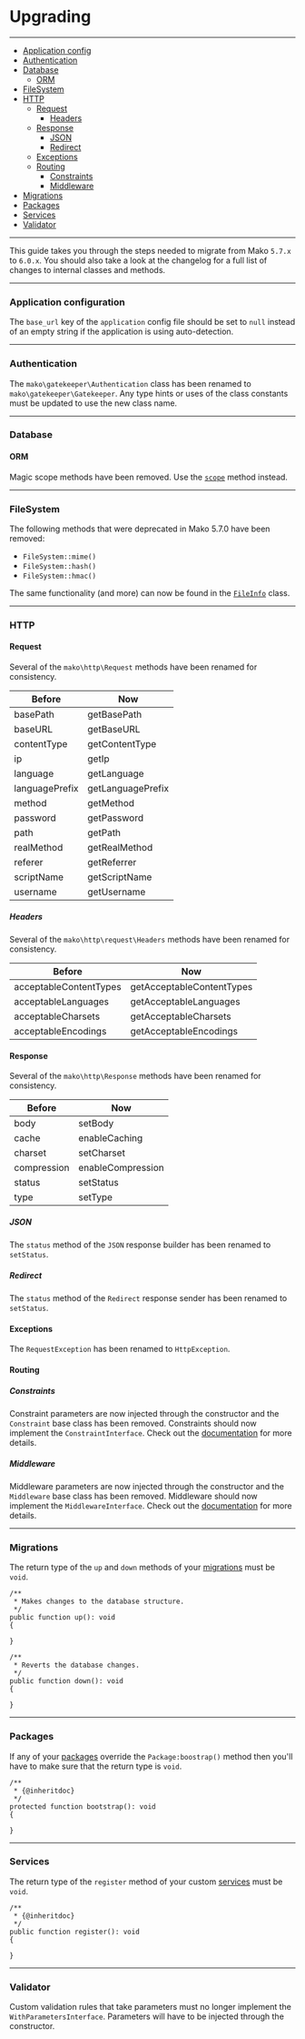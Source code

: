 # Upgrading

--------------------------------------------------------

* [Application config](#application_configuration)
* [Authentication](#authentication)
* [Database](#database)
	- [ORM](#database:orm)
* [FileSystem](#filesystem)
* [HTTP](#http)
	- [Request](#http:request)
		- [Headers](#http:request:headers)
	- [Response](#http:response)
		- [JSON](#http:response:json)
		- [Redirect](#http:response:redirect)
	- [Exceptions](#http:exceptions)
	- [Routing](#http:routing)
		- [Constraints](#http:routing:constraints)
		- [Middleware](#http:routing:middleware)
* [Migrations](#migrations)
* [Packages](#packages)
* [Services](#services)
* [Validator](#validator)

--------------------------------------------------------

This guide takes you through the steps needed to migrate from Mako `5.7.x` to `6.0.x`. You should also take a look at the changelog for a full list of changes to internal classes and methods.

--------------------------------------------------------

<a id="application_configuration"></a>

### Application configuration

The `base_url` key of the `application` config file should be set to `null` instead of an empty string if the application is using auto-detection.

--------------------------------------------------------

<a id="authentication"></a>

### Authentication

The `mako\gatekeeper\Authentication` class has been renamed to `mako\gatekeeper\Gatekeeper`. Any type hints or uses of the class constants must be updated to use the new class name.

--------------------------------------------------------

<a id="database"></a>

### Database

<a id="database:orm"></a>

#### ORM

Magic scope methods have been removed. Use the [`scope`](:base_url:/docs/:version:/databases-sql:orm#scopes) method instead.

--------------------------------------------------------

<a id="filesystem"></a>

### FileSystem

The following methods that were deprecated in Mako 5.7.0 have been removed:

* `FileSystem::mime()`
* `FileSystem::hash()`
* `FileSystem::hmac()`

The same functionality (and more) can now be found in the [`FileInfo`](:base_url:/docs/:version:/learn-more:file-system#file_info) class.

--------------------------------------------------------

<a id="http"></a>

### HTTP

<a id="http:request"></a>

#### Request

Several of the `mako\http\Request` methods have been renamed for consistency.

| Before         | Now               |
|----------------|-------------------|
| basePath       | getBasePath       |
| baseURL        | getBaseURL        |
| contentType    | getContentType    |
| ip             | getIp             |
| language       | getLanguage       |
| languagePrefix | getLanguagePrefix |
| method         | getMethod         |
| password       | getPassword       |
| path           | getPath           |
| realMethod     | getRealMethod     |
| referer        | getReferrer       |
| scriptName     | getScriptName     |
| username       | getUsername       |

<a id="http:request:headers"></a>

##### Headers

Several of the `mako\http\request\Headers` methods have been renamed for consistency.

| Before                 | Now                       |
|------------------------|---------------------------|
| acceptableContentTypes | getAcceptableContentTypes |
| acceptableLanguages    | getAcceptableLanguages    |
| acceptableCharsets     | getAcceptableCharsets     |
| acceptableEncodings    | getAcceptableEncodings    |

<a id="http:response"></a>

#### Response

Several of the `mako\http\Response` methods have been renamed for consistency.

| Before       | Now              |
|-------------|-------------------|
| body        | setBody           |
| cache       | enableCaching     |
| charset     | setCharset        |
| compression | enableCompression |
| status      | setStatus         |
| type        | setType           |

<a id="http:response:json"></a>

##### JSON

The `status` method of the `JSON` response builder has been renamed to `setStatus`.

<a id="http:response:redirect"></a>

##### Redirect

The `status` method of the `Redirect` response sender has been renamed to `setStatus`.

<a id="http:exceptions"></a>

#### Exceptions

The `RequestException` has been renamed to `HttpException`.

<a id="http:routing"></a>

#### Routing

<a id="http:routing:constraints"></a>

##### Constraints

Constraint parameters are now injected through the constructor and the `Constraint` base class has been removed. Constraints should now implement the `ConstraintInterface`. Check out the [documentation](:base_url:/docs/:version:/routing-and-controllers:routing#route_constraints) for more details.

<a id="http:routing:middleware"></a>

##### Middleware

Middleware parameters are now injected through the constructor and the `Middleware` base class has been removed. Middleware should now implement the `MiddlewareInterface`. Check out the [documentation](:base_url:/docs/:version:/routing-and-controllers:routing#route_middleware) for more details.

--------------------------------------------------------

<a id="migrations"></a>

### Migrations

The return type of the `up` and `down` methods of your [migrations](:base_url:/docs/:version:/databases-sql:migrations) must be `void`.

```
/**
 * Makes changes to the database structure.
 */
public function up(): void
{

}

/**
 * Reverts the database changes.
 */
public function down(): void
{

}
```

--------------------------------------------------------

<a id="packages"></a>

### Packages

If any of your [packages](:base_url:/docs/:version:/packages:packages) override the `Package:boostrap()` method then you'll have to make sure that the return type is `void`.

```
/**
 * {@inheritdoc}
 */
protected function bootstrap(): void
{

}
```

--------------------------------------------------------

<a id="services"></a>

### Services

The return type of the `register` method of your custom [services](:base_url:/docs/:version:/getting-started:dependency-injection#services) must be `void`.

```
/**
 * {@inheritdoc}
 */
public function register(): void
{

}
```

--------------------------------------------------------

<a id="validator"></a>

### Validator

Custom validation rules that take parameters must no longer implement the `WithParametersInterface`. Parameters will have to be injected through the constructor.
